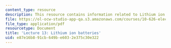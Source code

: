 ```yaml
---
content_type: resource
description: This resource contains information related to Lithium ion batteries.
file: https://ol-ocw-studio-app-qa.s3.amazonaws.com/courses/10-626-electrochemical-energy-systems-spring-2014/e87e16b891cb649be6032e375c30e322_MIT10_626S14_Lec13_Lithi.pdf
file_type: application/pdf
resourcetype: Document
title: 'Lecture 13: Lithium ion batteries'
uid: e87e16b8-91cb-649b-e603-2e375c30e322
---
```

